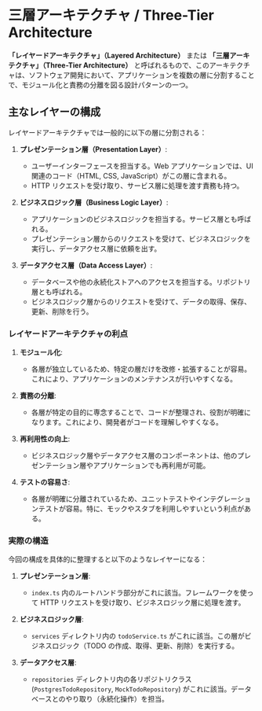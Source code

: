 # 三層アーキテクチャ / Three-Tier Architecture

**「レイヤードアーキテクチャ」（Layered Architecture）** または **「三層アーキテクチャ」（Three-Tier Architecture）** と呼ばれるもので、このアーキテクチャは、ソフトウェア開発において、アプリケーションを複数の層に分割することで、モジュール化と責務の分離を図る設計パターンの一つ。

## 主なレイヤーの構成

レイヤードアーキテクチャでは一般的に以下の層に分割される：

1. **プレゼンテーション層（Presentation Layer）**:

   - ユーザーインターフェースを担当する。Web アプリケーションでは、UI 関連のコード（HTML, CSS, JavaScript）がこの層に含まれる。
   - HTTP リクエストを受け取り、サービス層に処理を渡す責務も持つ。

2. **ビジネスロジック層（Business Logic Layer）**:

   - アプリケーションのビジネスロジックを担当する。サービス層とも呼ばれる。
   - プレゼンテーション層からのリクエストを受けて、ビジネスロジックを実行し、データアクセス層に依頼を出す。

3. **データアクセス層（Data Access Layer）**:
   - データベースや他の永続化ストアへのアクセスを担当する。リポジトリ層とも呼ばれる。
   - ビジネスロジック層からのリクエストを受けて、データの取得、保存、更新、削除を行う。

### レイヤードアーキテクチャの利点

1. **モジュール化**:

   - 各層が独立しているため、特定の層だけを改修・拡張することが容易。これにより、アプリケーションのメンテナンスが行いやすくなる。

2. **責務の分離**:

   - 各層が特定の目的に専念することで、コードが整理され、役割が明確になります。これにより、開発者がコードを理解しやすくなる。

3. **再利用性の向上**:

   - ビジネスロジック層やデータアクセス層のコンポーネントは、他のプレゼンテーション層やアプリケーションでも再利用が可能。

4. **テストの容易さ**:
   - 各層が明確に分離されているため、ユニットテストやインテグレーションテストが容易。特に、モックやスタブを利用しやすいという利点がある。

### 実際の構造

今回の構成を具体的に整理すると以下のようなレイヤーになる：

1. **プレゼンテーション層**:

   - `index.ts` 内のルートハンドラ部分がこれに該当。フレームワークを使って HTTP リクエストを受け取り、ビジネスロジック層に処理を渡す。

2. **ビジネスロジック層**:

   - `services` ディレクトリ内の `todoService.ts` がこれに該当。この層がビジネスロジック（TODO の作成、取得、更新、削除）を実行する。

3. **データアクセス層**:
   - `repositories` ディレクトリ内の各リポジトリクラス (`PostgresTodoRepository`, `MockTodoRepository`) がこれに該当。データベースとのやり取り（永続化操作）を担当。
